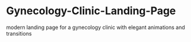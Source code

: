 # Gynecology-Clinic-Landing-Page
modern landing page for a gynecology clinic with elegant animations and transitions
